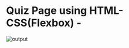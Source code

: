 # Quiz Page using HTML-CSS(Flexbox) -

![output](https://user-images.githubusercontent.com/105339279/175569972-f804ddce-5bf8-4e34-bb3e-2e7a6824cc2f.png)
